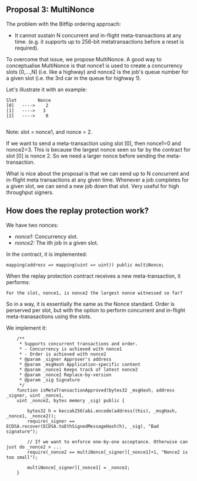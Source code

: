 
## Proposal 3: MultiNonce 

The problem with the Bitflip ordering approach: 
* It cannot sustain N concurrent and in-flight meta-transactions at any time. (e.g. it supports up to 256-bit metatransactions before a reset is required). 

To overcome that issue, we propose MultiNonce. A good way to conceptualise MultiNonce is that nonce1 is used to create a concurrency slots [0,...,N] (i.e. like a highway) and nonce2 is the job's queue number for a given slot (i.e. the 3rd car in the queue for highway 1). 

Let's illustrate it with an example: 

```
Slot        Nonce  
[0]   ---->    2
[1]   ---->   3
[2]   ---->    0
 
```
Note: slot = nonce1, and nonce = 2. 

If we want to send a meta-transaction using slot [0], then nonce1=0 and nonce2=3. This is because the largest nonce seen so far by the contract for slot [0] is nonce 2. So we need a larger nonce before sending the meta-transaction. 

What is nice about the proposal is that we can send up to N concurrent and in-flight meta transactions at any given time. Whenever a job completes for a given slot, we can send a new job down that slot. Very useful for high throughput signers. 

## How does the replay protection work? 

We have two nonces:

- *nonce1:* Concurrency slot. 
- *nonce2:* The ith job in a given slot. 

In the contract, it is implemented:

```
mapping(address => mapping(uint => uint)) public multiNonce;
```

When the replay protection contract receives a new meta-transaction, it performs:

```
For the slot, nonce1, is nonce2 the largest nonce witnessed so far?
````

So in a way, it is essentially the same as the Nonce standard. Order is perserved per slot, but with the option to perform concurrent and in-flight meta-tranasactions using the slots. 

We implement it: 

```
    /**
     * Supports concurrent transactions and order.
     * - Concurrency is achieved with nonce1
     * - Order is achieved with nonce2
     * @param _signer Approver's address
     * @param _msgHash Application-specific content
     * @param _nonce1 Keeps track of latest nonce2
     * @param _nonce2 Replace-by-version
     * @param _sig Signature
     */
    function isMetaTransactionApproved(bytes32 _msgHash, address _signer, uint _nonce1,
    uint _nonce2, bytes memory _sig) public {

        bytes32 h = keccak256(abi.encode(address(this), _msgHash, _nonce1, _nonce2));
        require(_signer == ECDSA.recover(ECDSA.toEthSignedMessageHash(h), _sig), "Bad signature");
        
        // If we want to enforce one-by-one acceptance. Otherwise can just do _nonce2 > ...
        require(_nonce2 == multiNonce[_signer][_nonce1]+1, "Nonce2 is too small");

        multiNonce[_signer][_nonce1] = _nonce2;
    }
```

